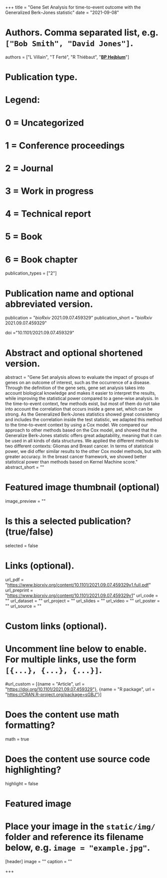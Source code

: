 +++
title = "Gene Set Analysis for time-to-event outcome with the Generalized Berk–Jones statistic"
date = "2021-09-08"

# Authors. Comma separated list, e.g. `["Bob Smith", "David Jones"]`.
authors = ["L Villain", "T Ferté", "R Thiébaut", "<u>**BP Hejblum**</u>"]
# Publication type.
# Legend:
# 0 = Uncategorized
# 1 = Conference proceedings
# 2 = Journal
# 3 = Work in progress
# 4 = Technical report
# 5 = Book
# 6 = Book chapter
publication_types = ["2"]

# Publication name and optional abbreviated version.
publication = "*bioRxiv* 2021.09.07.459329"
publication_short = "*bioRxiv* 2021.09.07.459329"

doi ="10.1101/2021.09.07.459329"

# Abstract and optional shortened version.
abstract = "Gene Set analysis allows to evaluate the impact of groups of genes on an outcome of interest, such as the occurrence of a disease. Through the definition of the gene sets, gene set analysis takes into account biological knowledge and makes it easier to interpret the results, while improving the statistical power compared to a gene-wise analysis. In the time-to-event context, few methods exist, but most of them do not take into account the correlation that occurs inside a gene set, which can be strong. As the Generalized Berk-Jones statistics showed great consistency and includes the correlation inside the test statistic, we adapted this method to the time-to-event context by using a Cox model. We compared our approach to other methods based on the Cox model, and showed that the Generalize Berk-Jones statistic offers great adaptability, meaning that it can be used in all kinds of data structures. We applied the different methods to two different contexts: Gliomas and Breast cancer. In terms of statistical power, we did offer similar results to the other Cox model methods, but with greater accuracy. In the breast cancer framework, we showed better statistical power than methods based on Kernel Machine score."
abstract_short = ""

# Featured image thumbnail (optional)
image_preview = ""

# Is this a selected publication? (true/false)
selected = false

# Links (optional).
url_pdf = "https://www.biorxiv.org/content/10.1101/2021.09.07.459329v1.full.pdf"
url_preprint = "https://www.biorxiv.org/content/10.1101/2021.09.07.459329v1"
url_code = ""
url_dataset = ""
url_project = ""
url_slides = ""
url_video = ""
url_poster = ""
url_source = ""

# Custom links (optional).
# Uncomment line below to enable. For multiple links, use the form `[{...}, {...}, {...}]`.
#url_custom = [{name = "Article", url = "https://doi.org/10.1101/2021.09.07.459329"}, {name = "R package", url = "https://CRAN.R-project.org/package=sGBJ"}]


# Does the content use math formatting?
math = true

# Does the content use source code highlighting?
highlight = false

# Featured image
# Place your image in the `static/img/` folder and reference its filename below, e.g. `image = "example.jpg"`.
[header]
image = ""
caption = ""

+++
